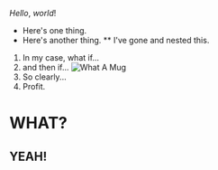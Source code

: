 *Hello*, _world_!

* Here's one thing.
* Here's another thing.
** I've gone and nested this.

1. In my case, what if...
2. and then if...
    ![What A Mug](0001-hello-world/WhatAMug.jpg)
3. So clearly...
4. Profit.

# WHAT?

## YEAH!
